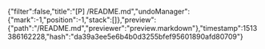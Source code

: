 {"filter":false,"title":"[P] /README.md","undoManager":{"mark":-1,"position":-1,"stack":[]},"preview":{"path":"/README.md","previewer":"preview.markdown"},"timestamp":1513386162228,"hash":"da39a3ee5e6b4b0d3255bfef95601890afd80709"}